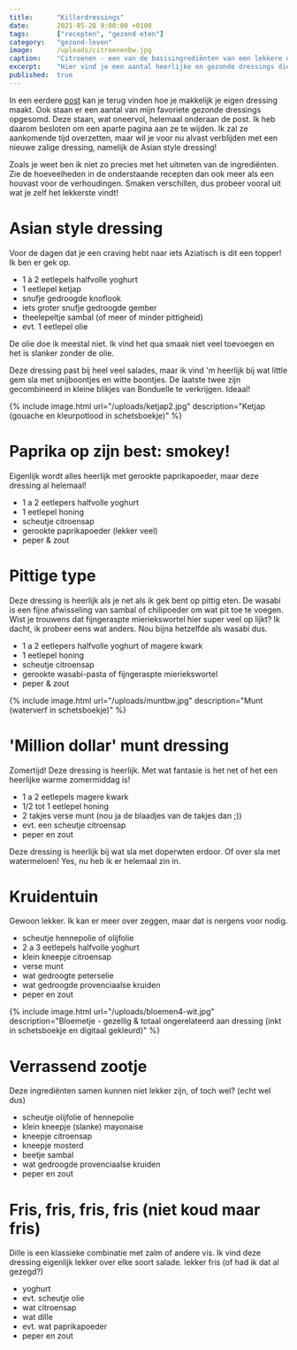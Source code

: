 ```yaml
---
title:      "Killerdressings"
date:       2021-05-28 9:00:00 +0100
tags:       ["recepten", "gezond eten"]
category:   "gezond-leven"
image:      /uploads/citroenenbw.jpg
caption:    "Citroenen - een van de basisingrediënten van een lekkere dressing (waterverf en fineliner in schetsboekje)"
excerpt:    "Hier vind je een aantal heerlijke en gezonde dressings die het verdienen om in het zonnetje gezet te worden!"
published:  true
---
```


In een eerdere [post](/gezond-leven/2021/02/10/dressings.html) kan je terug vinden hoe je makkelijk je eigen dressing maakt. Ook staan er een aantal van mijn favoriete gezonde dressings opgesomd. Deze staan, wat oneervol, helemaal onderaan de post. Ik heb daarom besloten om een aparte pagina aan ze te wijden. Ik zal ze aankomende tijd overzetten, maar wil je voor nu alvast verblijden met een nieuwe zalige dressing, namelijk de Asian style dressing!

Zoals je weet ben ik niet zo precies met het uitmeten van de ingrediënten. Zie de hoeveelheden in de onderstaande recepten dan ook meer als een houvast voor de verhoudingen. Smaken verschillen, dus probeer vooral uit wat je zelf het lekkerste vindt!

# Asian style dressing

Voor de dagen dat je een craving hebt naar iets Aziatisch is dit een topper! Ik ben er gek op.

- 1 à 2 eetlepels halfvolle yoghurt
- 1 eetlepel ketjap
- snufje gedroogde knoflook
- iets groter snufje gedroogde gember
- theelepeltje sambal (of meer of minder pittigheid)
- evt. 1 eetlepel olie

De olie doe ik meestal niet. Ik vind het qua smaak niet veel toevoegen en het is slanker zonder de olie.

Deze dressing past bij heel veel salades, maar ik vind 'm heerlijk bij wat little gem sla met snijboontjes en witte boontjes. De laatste twee zijn gecombineerd in kleine blikjes van Bonduelle te verkrijgen. Ideaal!

{% include image.html url="/uploads/ketjap2.jpg" description="Ketjap (gouache en kleurpotlood in schetsboekje)" %}

# Paprika op zijn best: smokey!

Eigenlijk wordt alles heerlijk met gerookte paprikapoeder, maar deze dressing al helemaal!

- 1 a 2 eetlepers halfvolle yoghurt
- 1 eetlepel honing
- scheutje citroensap
- gerookte paprikapoeder (lekker veel)
- peper & zout

# Pittige type

Deze dressing is heerlijk als je net als ik gek bent op pittig eten. De wasabi is een fijne afwisseling van sambal of chilipoeder om wat pit toe te voegen. Wist je trouwens dat fijngeraspte mieriekswortel hier super veel op lijkt? Ik dacht, ik probeer eens wat anders. Nou bijna hetzelfde als wasabi dus.  

- 1 a 2 eetlepers halfvolle yoghurt of magere kwark
- 1 eetlepel honing
- scheutje citroensap
- gerookte wasabi-pasta of fijngeraspte mieriekswortel
- peper & zout


{% include image.html url="/uploads/muntbw.jpg" description="Munt (waterverf in schetsboekje)" %}

# 'Million dollar' munt dressing

Zomertijd! Deze dressing is heerlijk. Met wat fantasie is het net of het een heerlijke warme zomermiddag is!

- 1 a 2 eetlepels magere kwark
- 1/2 tot 1 eetlepel honing
- 2 takjes verse munt (nou ja de blaadjes van de takjes dan ;))
- evt. een scheutje citroensap
- peper en zout

Deze dressing is heerlijk bij wat sla met doperwten erdoor. Of over sla met watermeloen! Yes, nu heb ik er helemaal zin in.

# Kruidentuin

Gewoon lekker. Ik kan er meer over zeggen, maar dat is nergens voor nodig.

- scheutje hennepolie of olijfolie
- 2 a 3 eetlepels halfvolle yoghurt
- klein kneepje citroensap
- verse munt
- wat gedroogte peterselie
- wat gedroogde provenciaalse kruiden
- peper en zout


{% include image.html url="/uploads/bloemen4-wit.jpg" description="Bloemetje - gezellig & totaal ongerelateerd aan dressing (inkt in schetsboekje en digitaal gekleurd)" %}

# Verrassend zootje

Deze ingrediënten samen kunnen niet lekker zijn, of toch wel?
(echt wel dus)

* scheutje olijfolie of hennepolie
* klein kneepje (slanke) mayonaise
* kneepje citroensap
* kneepje mosterd
* beetje sambal
* wat gedroogde provenciaalse kruiden
* peper en zout

# Fris, fris, fris, fris (niet koud maar fris)

Dille is een klassieke combinatie met zalm of andere vis. Ik vind deze dressing eigenlijk lekker over elke soort salade. lekker fris (of had ik dat al gezegd?)
* yoghurt
* evt. scheutje olie
* wat citroensap
* wat dille
* evt. wat paprikapoeder
* peper en zout
